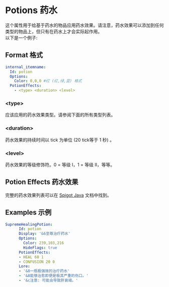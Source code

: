 # Potions 药水

这个属性用于给基于药水的物品应用药水效果。请注意，药水效果可以添加到任何类型的物品上，但只有在药水上才会实际起作用。  
以下是一个例子:

## Format 格式

```yaml
internal_itemname:
  Id: potion
  Options:
    Color: 0,0,0 #红 (红,绿,蓝) 格式
  PotionEffects:
    - <type> <duration> <level>
```

### \<type>

应该应用的药水效果类型。请参阅下面的所有类型列表。

### \<duration>

药水效果的持续时间以 tick 为单位 (20 tick等于 1 秒) 。

### \<level>

药水效果的等级修饰符。0 = 等级 I，1 = 等级 II，等等。

## Potion Effects 药水效果

完整的药水效果列表可以在 [Spigot Java](https://hub.spigotmc.org/javadocs/spigot/org/bukkit/potion/PotionEffectType.html) 文档中找到。

## Examples 示例

```yaml
SupremeHealingPotion:
      Id: potion
      Display: '&6至尊治疗药水'
      Options:
        Color: 239,103,216
        HideFlags: true
      PotionEffects:
      - HEAL 60 1
      - CONFUSION 20 0
      Lore:
      - '&8一瓶极强效的治疗药水'
      - '&8能够治愈即便是极其严重的伤口。'
      - '&c注意: 可能会导致肝衰竭。'
```